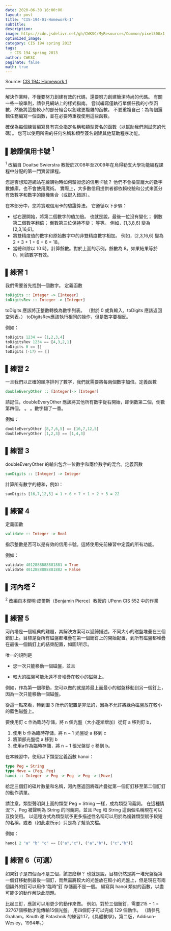 ```yaml
---
date: 2020-06-30 16:00:00
layout: post
title: "CIS-194-01-Homework-1"
subtitle: 
description: 
image: https://cdn.jsdelivr.net/gh/CWKSC/MyResources/Common/pixel300x1_Transparent.png
optimized_image: 
category: CIS 194 spring 2013
tags:
  - CIS 194 spring 2013
author: CWKSC
paginate: false
math: true
---
```


Source: [CIS 194: Homework 1](https://www.seas.upenn.edu/~cis194/spring13/hw/01-intro.pdf)

___

解決作業時，不僅要努力創建有效的代碼，還要努力創建簡潔時尚的代碼。 有關一些一般準則，請參見網站上的樣式指南。 嘗試編寫僅執行單個任務的小型函數，然後將這些較小的部分組合以創建更複雜的函數。 不要重複自己：為每個邏輯任務編寫一個函數，並在必要時重複使用這些函數。

確保為每個練習編寫具有完全指定名稱和類型簽名的函數（以幫助我們測試您的代碼）。 您可以使用所需的任何名稱和類型簽名創建其他幫助程序功能。

## ▌驗證信用卡號 <sup>1</sup>

<sup>1</sup> 改編自 Doaitse Swierstra 教授於2008年至2009年在烏得勒支大學功能編程課程中分配的第一門實習課程。

您是否想知道網站在線購物時如何驗證您的信用卡號？ 他們不會檢查龐大的數字數據庫，也不會使用魔術。 實際上，大多數信用提供者都依賴校驗和公式來區分有效數字和數字的隨機集合（或鍵入錯誤）。

在本部分中，您將實現信用卡的驗證算法。 它遵循以下步驟：

- 從右邊開始，將第二個數字的值加倍。 也就是說，最後一位沒有變化； 倒數第二個數字翻倍； 倒數第三位保持不變； 等等。 例如，[1,3,8,6] 變為 [2,3,16,6]。
- 將雙精度值的數字和原始數字中的非雙精度數字相加。 例如，[2,3,16,6] 變為 2 + 3 + 1 + 6 + 6 = 18。
- 當總和除以 10 時，計算餘數。對於上面的示例，餘數為 8。如果結果等於 0，則該數字有效。

## ▌練習 1 

我們需要首先找到一個數字。 定義函數

```haskell
toDigits :: Integer -> [Integer]
toDigitsRev :: Integer -> [Integer]
```

toDigits 應該將正整數轉換為數字列表。 （對於 0 或負輸入，toDigits 應該返回空列表。） toDigitsRev應該執行相同的操作，但是數字要相反。

例如：

```haskell
toDigits 1234 == [1,2,3,4]
toDigitsRev 1234 == [4,3,2,1]
toDigits 0 == []
toDigits（-17）== []
```

## ▌練習 2

一旦我們以正確的順序排列了數字，我們就需要將每兩個數字加倍。定義函數

```haskell
doubleEveryOther :: [Integer]-> [Integer]
```

請記住，doubleEveryOther 應該將其他所有數字從右開始，即倒數第二個，倒數第四個。 。 。數字翻了一番。

例如：

```haskell
doubleEveryOther [8,7,6,5] == [16,7,12,5]
doubleEveryOther [1,2,3] == [1,4,3]
```

## ▌練習 3

doubleEveryOther 的輸出包含一位數字和兩位數字的混合。定義函數

```haskell
sumDigits :: [Integer] -> Integer
```

計算所有數字的總和，例如：

```haskell
sumDigits [16,7,12,5] = 1 + 6 + 7 + 1 + 2 + 5 = 22
```

## ▌練習 4

定義函數

```haskell
validate :: Integer -> Bool
```

指示整數是否可以是有效的信用卡號。這將使用先前練習中定義的所有功能。

例如：

```haskell
validate 4012888888881881 = True
validate 4012888888881882 = False
```

## ▌河內塔 <sup>2</sup> 

<sup>2</sup> 改編自本傑明·皮爾斯（Benjamin Pierce）教授的 UPenn CIS 552 中的作業

## ▌練習 5

河內塔是一個經典的難題，其解決方案可以遞歸描述。不同大小的磁盤堆疊在三個銷釘上。目標是從所有磁盤都堆疊在第一個銷釘上的開始配置，到所有磁盤都堆疊在最後一個銷釘上的結束配置，如圖1所示。

唯一的規則是

- 您一次只能移動一個磁盤，並且

- 較大的磁盤可能永遠不會堆疊在較小的磁盤上。

例如，作為第一個移動，您可以做的就是將最上面最小的磁盤移動到另一個釘上，因為一次只能移動一個磁盤。

從這一點來看，轉到圖 3 所示的配置是非法的，因為不允許將綠色磁盤放在較小的藍色磁盤上。

要使用釘 c 作為臨時存儲，將 n 個光盤（大小逐漸增加）從釘 a 移到釘 b，

1. 使用 b 作為臨時存儲，將 n − 1 光盤從 a 移到 c
2. 將頂部光盤從 a 移到 b
3. 使用a作為臨時存儲，將 n − 1 張光盤從 c 移到 b。

在本練習中，使用以下類型定義函數 hanoi：

```haskell
type Peg = String
type Move = (Peg, Peg)
hanoi :: Integer -> Peg -> Peg -> Peg -> [Move]
```

給定三個釘的碟片數量和名稱，河內應返回將碟片疊從第一個釘釘移至第二個釘釘的動作清單。

請注意，類型聲明與上面的類型 Peg = String 一樣，成為類型同義詞。 在這種情況下，Peg 被聲明為 String 的同義詞，並且 Peg 和 String 這兩個名稱現在可以互換使用。 以這種方式為類型賦予更多描述性名稱可以用於為複雜類型賦予較短的名稱，或者（如此處所示）只是為了幫助文檔。

例如：

```haskell
hanoi 2 "a" "b" "c" == [("a","c"), ("a","b"), ("c","b")]
```

## ▌練習 6（可選）

如果釘子是四個而不是三個，該怎麼辦？ 也就是說，目標仍然是將一堆光盤從第一個釘移動到最後一個釘，而無需將較大的光盤放在較小的光盤上，但是現在有兩個額外的釘可以用作“臨時”釘 存儲而不是一個。 編寫與 hanoi 類似的函數，以盡可能少的動作解決此問題。

比起三釘，應該可以用更少的動作來做。 例如，對於三個銷釘，需要215 − 1 = 32767個移動才能傳輸15個光盤。 用四個釘子可以完成 129 個動作。 （請參見Graham，Knuth 和 Patashnik 的練習1.17，《具體數學》，第二版，Addison-Wesley，1994年。）